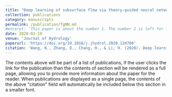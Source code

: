 ```yaml
---
title: "Deep learning of subsurface flow via theory-guided neural network"
collection: publications
category: manuscripts
permalink: /publication/TgNN.md
#excerpt: 'This paper is about the number 1. The number 2 is left for future work.'
date: 2020-02-19
venue: 'Journal of Hydrology'
paperurl: 'https://doi.org/10.1016/j.jhydrol.2020.124700'
citation: 'Wang, N., Zhang, D., Chang, H., & Li, H. (2020). Deep learning of subsurface flow via theory-guided neural network. Journal of Hydrology, 584, 124700.'
---
```

The contents above will be part of a list of publications, if the user clicks the link for the publication than the contents of section will be rendered as a full page, allowing you to provide more information about the paper for the reader. When publications are displayed as a single page, the contents of the above "citation" field will automatically be included below this section in a smaller font.

